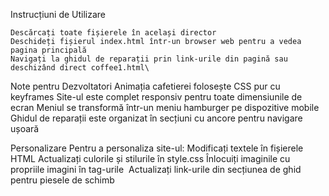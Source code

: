 Instrucțiuni de Utilizare

    Descărcați toate fișierele în același director
    Deschideți fișierul index.html într-un browser web pentru a vedea pagina principală
    Navigați la ghidul de reparații prin link-urile din pagină sau deschizând direct coffee1.html\
    
Note pentru Dezvoltatori
    Animația cafetierei folosește CSS pur cu keyframes
    Site-ul este complet responsiv pentru toate dimensiunile de ecran
    Meniul se transformă într-un meniu hamburger pe dispozitive mobile
    Ghidul de reparații este organizat în secțiuni cu ancore pentru navigare ușoară
    
Personalizare
    Pentru a personaliza site-ul:
    Modificați textele în fișierele HTML
    Actualizați culorile și stilurile în style.css
    Înlocuiți imaginile cu propriile imagini în tag-urile <img>
    Actualizați link-urile din secțiunea de ghid pentru piesele de schimb
